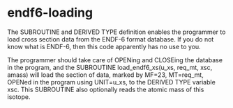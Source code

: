 # endf6-loading
The SUBROUTINE and DERIVED TYPE definition enables the programmer to load cross section data from the ENDF-6 format database.  If you do not know what is ENDF-6, then this code apparently has no use to you.

The programmer should take care of OPENing and CLOSEing the database in the program, and the SUBROUTINE load_endf6_xs(u_xs, req_mt, xsc, amass) will load the section of data, marked by MF=23, MT=req_mt, OPENed in the program using UNIT=u_xs, to the DERIVED TYPE variable xsc.  This SUBROUTINE also optionally reads the atomic mass of this isotope.

